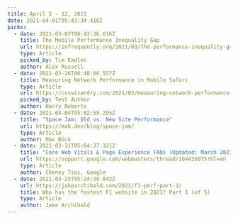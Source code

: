 ```yaml
---
title: April 5 - 12, 2021
date: 2021-04-01T05:43:34.416Z
picks:
  - date: 2021-03-07T06:43:36.616Z
    title: The Mobile Performance Inequality Gap
    url: https://infrequently.org/2021/03/the-performance-inequality-gap/
    type: Article
    picked_by: Tim Kadlec
    author: Alex Russell
  - date: 2021-03-26T06:48:00.557Z
    title: Measuring Network Performance in Mobile Safari
    type: Article
    url: https://csswizardry.com/2021/02/measuring-network-performance-in-mobile-safari/
    picked_by: Test Author
    author: Harry Roberts
  - date: 2021-04-04T05:02:58.295Z
    title: "Space Jam: Old vs. New Site Performance"
    url: https://mxb.dev/blog/space-jam/
    type: Article
    author: Max Böck
  - date: 2021-03-31T05:04:37.331Z
    title: "Core Web Vitals & Page Experience FAQs (Updated: March 2021)"
    url: https://support.google.com/webmasters/thread/104436075?hl=en
    type: Article
    author: Cheney Tsai, Google
  - date: 2021-03-25T05:24:30.842Z
    url: https://jakearchibald.com/2021/f1-perf-part-1/
    title: Who has the fastest F1 website in 2021? Part 1 (of 5)
    type: Article
    author: Jake Archibald
---
```

